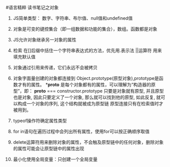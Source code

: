 #语言精粹 读书笔记之对象

1. JS简单类型： 数字、字符串、布尔值、null值和undefined值
2. 对象是可变的键控集合（即一组数据和功能的集合），数组。函数都是对象
3. JS允许对象继承另一对象的属性

4. 检索 在[]后缀中括住一个字符串表达式的方法，优先用.表示法
    ||运算符  用来填充默认值
5. 对象通过引用来传递，它们永远不会被拷贝
6. 对象字面量创建的对象都连接到 Object.prototype(原型对象),prototype是函数才有的属性。
        *__proto__ 是每个对象都有的属性，可以理解为“构造器的原型”，即：
                    __proto__ === constructor.prototype
        只要是对象就有原型, 并且原型也是对象, 因此只要定义了一个对象, 那么就可以找到他的原型, 如此反复, 就可以构成一个对象的序列, 这个结构就被成为原型链
    原型连接只有在检索值时才被用到。
    
7. typeof操作符确定属性类型
8. for in语句在遍历过程中会列出所有属性，使用for可以按正确顺序取值
9. delete运算符用来删除对象的属性，不会触及原型链中的任何对象，删除对象的属性可能会让原型链中的属性出现
10. 最小化使用全局变量：只创建一个全局变量

